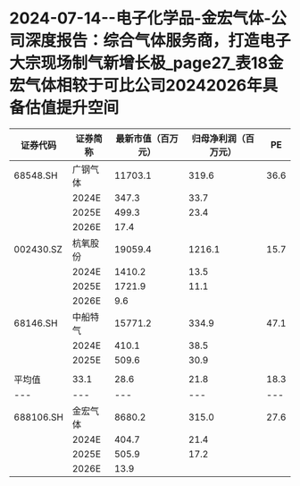 # 2024-07-14--电子化学品-金宏气体-公司深度报告：综合气体服务商，打造电子大宗现场制气新增长极_page27_表18金宏气体相较于可比公司20242026年具备估值提升空间

|证券代码|证券简称|最新市值（百万元）|归母净利润（百万元）|PE|
|---|---|---|---|---|
|68548.SH|广钢气体|11703.1|319.6|36.6|
||2024E|347.3|33.7|
||2025E|499.3|23.4|
||2026E|17.4|
|002430.SZ|杭氧股份|19059.4|1216.1|15.7|
||2024E|1410.2|13.5|
||2025E|1721.9|11.1|
||2026E|9.6|
|68146.SH|中船特气|15771.2|334.9|47.1|
||2024E|410.1|38.5|
||2025E|509.6|30.9|
||
平均值|33.1|28.6|21.8|18.3|
|---|---|---|---|---|
|688106.SH|金宏气体|8680.2|315.0|27.6|
||2024E|404.7|21.4|
||2025E|505.9|17.2|
||2026E|13.9|